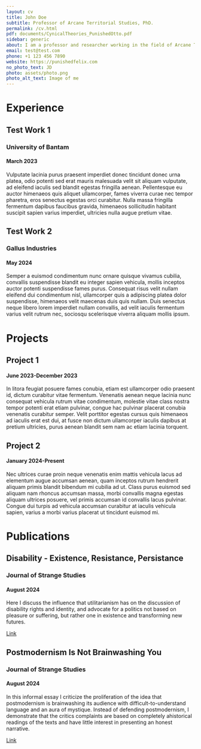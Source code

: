 ```yaml
---
layout: cv
title: John Doe
subtitle: Professor of Arcane Territorial Studies, PhD.
permalink: /cv.html
pdf: documents/CynicalTheories_PunishedOtto.pdf
sidebar: generic
about: I am a professor and researcher working in the field of Arcane Territorial Studies, specializing in Symbolic and Ornithology studies, employed by the University of Bantam, located in South Gallunesia.
email: test@test.com
phone: +1 123 456 7890
website: https://punishedfelix.com
no_photo_text: JD
photo: assets/photo.png
photo_alt_text: Image of me
---
```


# Experience

## Test Work 1

### University of Bantam

#### March 2023

Vulputate lacinia purus praesent imperdiet donec tincidunt donec urna platea, odio potenti sed erat mauris malesuada velit sit aliquam vulputate, ad eleifend iaculis sed blandit egestas fringilla aenean. Pellentesque eu auctor himenaeos quis aliquet ullamcorper, fames viverra curae nec tempor pharetra, eros senectus egestas orci curabitur. Nulla massa fringilla fermentum dapibus faucibus gravida, himenaeos sollicitudin habitant suscipit sapien varius imperdiet, ultricies nulla augue pretium vitae.

## Test Work 2

### Gallus Industries

#### May 2024

Semper a euismod condimentum nunc ornare quisque vivamus cubilia, convallis suspendisse blandit eu integer sapien vehicula, mollis inceptos auctor potenti suspendisse fames purus. Consequat risus velit nullam eleifend dui condimentum nisl, ullamcorper quis a adipiscing platea dolor suspendisse, himenaeos velit maecenas duis quis nullam. Duis senectus neque libero lorem imperdiet nullam convallis, ad velit iaculis fermentum varius velit rutrum nec, sociosqu scelerisque viverra aliquam mollis ipsum.

# Projects

## Project 1

#### June 2023-December 2023

In litora feugiat posuere fames conubia, etiam est ullamcorper odio praesent id, dictum curabitur vitae fermentum. Venenatis aenean neque lacinia nunc consequat vehicula rutrum vitae condimentum, molestie vitae class nostra tempor potenti erat etiam pulvinar, congue hac pulvinar placerat conubia venenatis curabitur semper. Velit porttitor egestas cursus quis himenaeos ad iaculis erat est dui, at fusce non dictum ullamcorper iaculis dapibus at pretium ultricies, purus aenean blandit sem nam ac etiam lacinia torquent.

## Project 2

#### January 2024-Present

Nec ultrices curae proin neque venenatis enim mattis vehicula lacus ad elementum augue accumsan aenean, quam inceptos rutrum hendrerit aliquam primis blandit bibendum mi cubilia ad ut. Class purus euismod sed aliquam nam rhoncus accumsan massa, morbi convallis magna egestas aliquam ultrices posuere, vel primis accumsan id convallis lacus pulvinar. Congue dui turpis ad vehicula accumsan curabitur at iaculis vehicula sapien, varius a morbi varius placerat ut tincidunt euismod mi.

# Publications

## Disability - Existence, Resistance, Persistance

### Journal of Strange Studies

#### August 2024

Here I discuss the influence that utilitarianism has on the discussion of disability rights and identity, and advocate for a politics not based on pleasure or suffering, but rather one in existence and transforming new futures.

[Link](https://punishedfelix.com/2024/08/28/disability-existence-resistance.html)

## Postmodernism Is Not Brainwashing You

### Journal of Strange Studies

#### August 2024

In this informal essay I criticize the proliferation of the idea that postmodernism is brainwashing its audience with difficult-to-understand language and an aura of mystique. Instead of defending postmodernism, I demonstrate that the critics complaints are based on completely ahistorical readings of the texts and have little interest in presenting an honest narrative.

[Link](https://punishedfelix.com/2024/08/09/PostmodernismAgain.html)
